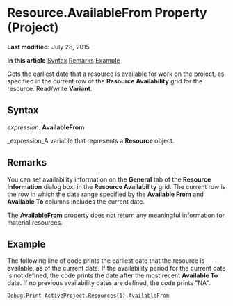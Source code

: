 
# Resource.AvailableFrom Property (Project)

 **Last modified:** July 28, 2015

 **In this article**
 [Syntax](#sectionSection0)
 [Remarks](#sectionSection1)
 [Example](#sectionSection2)


Gets the earliest date that a resource is available for work on the project, as specified in the current row of the **Resource Availability** grid for the resource. Read/write **Variant**.


## Syntax
<a name="sectionSection0"> </a>

 _expression_. **AvailableFrom**

 _expression_A variable that represents a  **Resource** object.


## Remarks
<a name="sectionSection1"> </a>

You can set availability information on the  **General** tab of the **Resource Information** dialog box, in the **Resource Availability** grid. The current row is the row in which the date range specified by the **Available From** and **Available To** columns includes the current date.

The  **AvailableFrom** property does not return any meaningful information for material resources.


## Example
<a name="sectionSection2"> </a>

The following line of code prints the earliest date that the resource is available, as of the current date. If the availability period for the current date is not defined, the code prints the date after the most recent  **Available To** date. If no previous availability dates are defined, the code prints "NA".


```
Debug.Print ActiveProject.Resources(1).AvailableFrom
```

